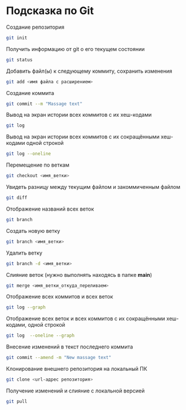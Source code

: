 # Подсказка по Git

Создание репозитория
```sh
git init
```

Получить информацию от git о его текущем состоянии
```sh
git status
```

Добавить файл(ы) к следующему коммиту, сохранить изменения
```sh 
git add <имя файла с расширением>
```

Создание коммита
```sh
git commit --m "Massage text"
```

Вывод на экран истории всех коммитов с их хеш-кодами
```sh
git log
```

Вывод на экран истории всех коммитов с их сокращёнными хеш-кодами одной строкой
```sh
git log --oneline
```

Перемещение по веткам
```sh
git checkout <имя_ветки>
```

Увидеть разницу между текущим файлом и закоммиченным файлом
```sh
git diff
```

Отображение названий всех веток
```sh
git branch
```

Создать новую ветку
```sh
git branch <имя_ветки>
```

Удалить ветку
```sh
git branch -d <имя_ветки>
```

Слияние веток (нужно выполнять находясь в папке  **main**) 
```sh
git merge <имя_ветки_откуда_переливаем>
```

Отображение всех коммитов и всех веток
```sh
git log --graph
```

Отображение всех веток и всех коммитов c их сокращёнными хеш-кодами, одной строкой
```sh
git log  --oneline --graph
```

Внесение изменений в текст последнего коммита
```sh
git commit --amend -m "New massage text"
```

Клонирование внешнего репозитория на
локальный ПК
```sh
git clone <url-адрес репозитория>
```

Получение изменений и слияние с локальной версией
```sh
git pull
```


